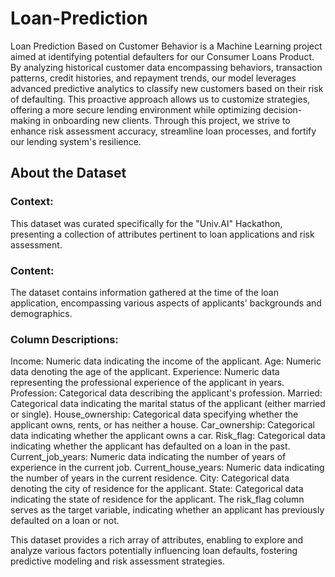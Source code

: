 # Loan-Prediction
Loan Prediction Based on Customer Behavior is a Machine Learning project aimed at identifying potential defaulters for our Consumer Loans Product. By analyzing historical customer data encompassing behaviors, transaction patterns, credit histories, and repayment trends, our model leverages advanced predictive analytics to classify new customers based on their risk of defaulting. This proactive approach allows us to customize strategies, offering a more secure lending environment while optimizing decision-making in onboarding new clients. Through this project, we strive to enhance risk assessment accuracy, streamline loan processes, and fortify our lending system's resilience.

## About the Dataset

### Context:
This dataset was curated specifically for the "Univ.AI" Hackathon, presenting a collection of attributes pertinent to loan applications and risk assessment.

### Content:
The dataset contains information gathered at the time of the loan application, encompassing various aspects of applicants' backgrounds and demographics.

### Column Descriptions:

Income: Numeric data indicating the income of the applicant.
Age: Numeric data denoting the age of the applicant.
Experience: Numeric data representing the professional experience of the applicant in years.
Profession: Categorical data describing the applicant's profession.
Married: Categorical data indicating the marital status of the applicant (either married or single).
House_ownership: Categorical data specifying whether the applicant owns, rents, or has neither a house.
Car_ownership: Categorical data indicating whether the applicant owns a car.
Risk_flag: Categorical data indicating whether the applicant has defaulted on a loan in the past.
Current_job_years: Numeric data indicating the number of years of experience in the current job.
Current_house_years: Numeric data indicating the number of years in the current residence.
City: Categorical data denoting the city of residence for the applicant.
State: Categorical data indicating the state of residence for the applicant.
The risk_flag column serves as the target variable, indicating whether an applicant has previously defaulted on a loan or not.

This dataset provides a rich array of attributes, enabling to explore and analyze various factors potentially influencing loan defaults, fostering predictive modeling and risk assessment strategies.




